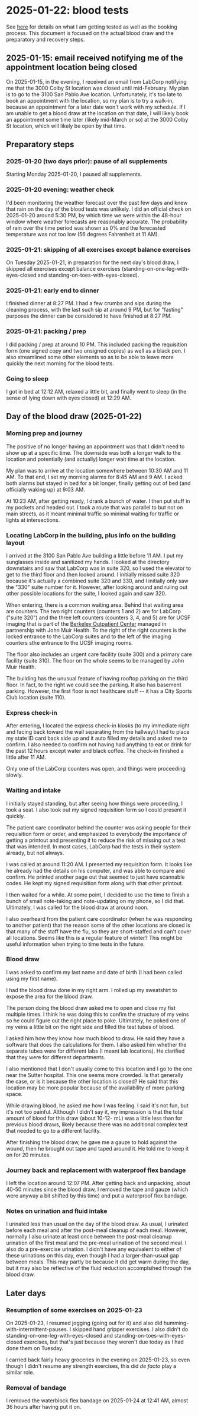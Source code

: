 # 2025-01-22: blood tests

See [here](2025-blood-test-plans-round-1.md) for details on what I am
getting tested as well as the booking process. This document is
focused on the actual blood draw and the preparatory and recovery
steps.

## 2025-01-15: email received notifying me of the appointment location being closed

On 2025-01-15, in the evening, I received an email from LabCorp
notifying me that the 3000 Colby St location was closed until
mid-February. My plan is to go to the 3100 San Pablo Ave
location. Unfortunately, it's too late to book an appointment with the
location, so my plan is to try a walk-in, because an appointment for a
later date won't work with my schedule. If I am unable to get a blood
draw at the location on that date, I will likely book an appointment
some time later (likely mid-March or so) at the 3000 Colby St
location, which will likely be open by that time.

## Preparatory steps

### 2025-01-20 (two days prior): pause of all supplements

Starting Monday 2025-01-20, I paused all supplements.

### 2025-01-20 evening: weather check

I'd been monitoring the weather forecast over the past few days and
knew that rain on the day of the blood tests was unlikely. I did an
official check on 2025-01-20 around 5:30 PM, by which time we were
within the 48-hour window where weather forecasts are reasonably
accurate. The probability of rain over the time period was shown as 0%
and the forecasted temperature was not too low (56 degrees Fahrenheit
at 11 AM).

### 2025-01-21: skipping of all exercises except balance exercises

On Tuesday 2025-01-21, in preparation for the next day's blood draw, I
skipped all exercises except balance exercises
(standing-on-one-leg-with-eyes-closed and
standing-on-toes-with-eyes-closed).

### 2025-01-21: early end to dinner

I finished dinner at 8:27 PM. I had a few crumbs and sips during the
cleaning process, with the last such sip at around 9 PM, but for
"fasting" purposes the dinner can be considered to have finished at
8:27 PM.

### 2025-01-21: packing / prep

I did packing / prep at around 10 PM. This included packing the
requisition form (one signed copy and two unsigned copies) as well as
a black pen. I also streamlined some other elements so as to be able
to leave more quickly the next morning for the blood tests.

### Going to sleep

I got in bed at 12:12 AM, relaxed a little bit, and finally went to
sleep (in the sense of lying down with eyes closed) at 12:29 AM.

## Day of the blood draw (2025-01-22)

### Morning prep and journey

The positive of no longer having an appointment was that I didn't need
to show up at a specific time. The downside was both a longer walk to
the location and potentially (and actually) longer wait time at the
location.

My plan was to arrive at the location somewhere between 10:30 AM and
11 AM. To that end, I set my morning alarms for 8:45 AM and 9 AM. I
acked both alarms but stayed in bed for a bit longer, finally getting
out of bed (and officially waking up) at 9:03 AM.

At 10:23 AM, after getting ready, I drank a bunch of water. I then put
stuff in my pockets and headed out. I took a route that was parallel
to but not on main streets, as it meant minimal traffic so minimal
waiting for traffic or lights at intersections.

### Locating LabCorp in the building, plus info on the building layout

I arrived at the 3100 San Pablo Ave building a little before 11 AM. I
put my sunglasses inside and sanitized my hands. I looked at the
directory downstairs and saw that LabCorp was in suite 320, so I used
the elevator to get to the third floor and then looked around. I
initially missed suite 320 because it's actually a combined suite 320
and 330, and I initially only saw the "330" suite number for
it. However, after looking around and ruling out other possible
locations for the suite, I looked again and saw 320.

When entering, there is a common waiting area. Behind that waiting
area are counters. The two right counters (counters 1 and 2) are for
LabCorp ("suite 320") and the three left counters (counters 3, 4, and
5) are for UCSF imaging that is part of the [Berkeley Outpatient
Center](https://www.johnmuirhealth.com/locations/outpatient-center-berkeley.html)
managed in partnership with John Muir Health. To the right of the
right counters is the locked entrance to the LabCorp suites and to the
left of the imaging counters sthe entrance to the UCSF imaging rooms.

The floor also includes an urgent care facility (suite 300) and a
primary care facility (suite 310). The floor on the whole seems to be
managed by John Muir Health.

The building has the unusual feature of having rooftop parking on the
third floor. In fact, to the right we could see the parking. It also
has basement parking. However, the first floor is not healthcare stuff --
it has a City Sports Club location (suite 110).

### Express check-in

After entering, I located the express check-in kiosks (to my
immediate right and facing back toward the wall separating from the
hallway).I had to place my state ID
card back side up and it auto filled my details and asked me to
confirm. I also needed to confirm not having had anything to eat or
drink for the past 12 hours except water and black coffee. The
check-in finished a little after 11 AM.

Only one of the LabCorp counters was open, and things were proceeding slowly.

### Waiting and intake

I initially stayed standing, but after seeing how things were
proceeding, I took a seat. I also took out my signed requisition form
so I could present it quickly.

The patient care coordinator behind the counter was asking people for
their requisition form or order, and emphasized to everybody the
importance of getting a printout and presenting it to reduce the risk
of missing out a test that was intended. In most cases, LabCorp had
the tests in their system already, but not always.

I was called at around 11:20 AM. I presented my requisition form. It
looks like he already had the details on his computer, and was able to
compare and confirm. He printed another page out that seemed to just
have scannable codes. He kept my signed requisition form along with
that other printout.

I then waited for a while. At some point, I decided to use the time to
finish a bunch of small note-taking and note-updating on my phone, so
I did that. Ultimately, I was called for the blood draw at around
noon.

I also overheard from the patient care coordinator (when he was
responding to another patient) that the reason some of the other
locations are closed is that many of the staff have the flu, so they
are short-staffed and can't cover all locations. Seems like this is a
regular feature of winter? This might be useful information when
trying to time tests in the future.

### Blood draw

I was asked to confirm my last name and date of birth (I had been
called using my first name).

I had the blood draw done in my right arm. I rolled up my sweatshirt
to expose the area for the blood draw.

The person doing the blood draw asked me to open and close my fist
multiple times. I think he was doing this to confim the structure of
my veins so he could figure out the right place to poke. Ultimately,
he poked one of my veins a little bit on the right side and filled the
test tubes of blood.

I asked him how they know how much blood to draw. He said they have a
software that does the calculations for them. I also asked him whether
the separate tubes were for different labs (I meant lab locations). He
clarified that they were for different departments.

I also mentioned that I don't usually come to this location and I go
to the one near the Sutter hospital. This one seems more crowded. Is
that generally the case, or is it because the other location is
closed? He said that this location may be more popular because of the
availability of more parking space.

While drawing blood, he asked me how I was feeling. I said it's not
fun, but it's not too painful. Although I didn't say it, my impression
is that the total amount of blood for this draw (about 10-12- mL) was
a little less than for previous blood draws, likely because there was
no additional complex test that needed to go to a different facility.

After finishing the blood draw, he gave me a gauze to hold against the
wound, then he brought out tape and taped around it. He told me to
keep it on for 20 minutes.

### Journey back and replacement with waterproof flex bandage

I left the location around 12:07 PM. After getting back and unpacking,
about 40-50 minutes since the blood draw, I removed the tape and gauze
(which were anyway a bit shifted by this time) and put a waterproof
flex bandage.

### Notes on urination and fluid intake

I urinated less than usual on the day of the blood draw. As usual, I
urinated before each meal and after the post-meal cleanup of each
meal. However, normally I also urinate at least once between the
post-meal cleanup urination of the first meal and the pre-meal
urination of the second meal. I also do a pre-exercise urination. I
didn't have any equivalent to either of these urinations on this day,
even though I had a larger-than-usual gap between meals. This may
partly be because it did get warm during the day, but it may also be
reflective of the fluid reduction accomplsihed through the blood draw.

## Later days

### Resumption of some exercises on 2025-01-23

On 2025-01-23, I resumed jogging (going out for it) and also did
humming-with-intermittent-pauses. I skipped hand gripper exercises. I
also didn't do standing-on-one-leg-with-eyes-closed and
standing-on-toes-with-eyes-closed exercises, but that's just because
they weren't due today as I had done them on Tuesday.

I carried back fairly heavy groceries in the evening on 2025-01-23, so
even though I didn't resume any strength exercises, this did *de
facto* play a similar role.

### Removal of bandage

I removed the waterblock flex bandage on 2025-01-24 at 12:41 AM, almost 36 hours after having put it on.
